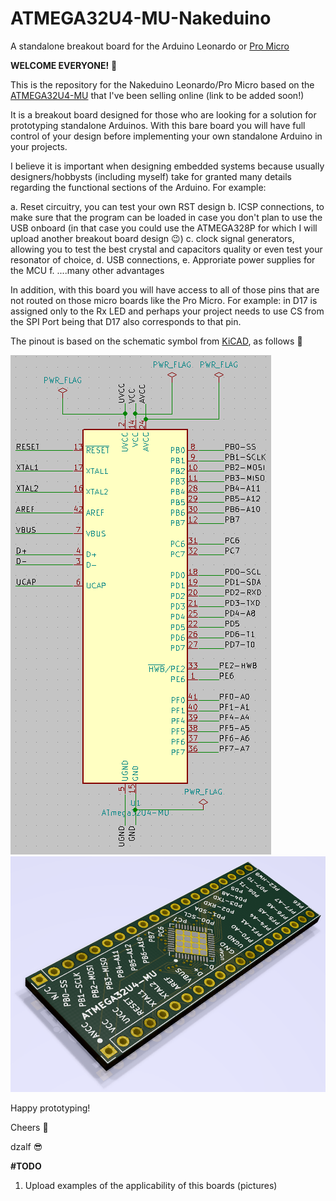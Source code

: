 # ATMEGA32U4-MU-Nakeduino
A standalone breakout board for the Arduino Leonardo or [Pro Micro](https://shop.pimoroni.com/products/pro-micro-5v-16mhz?variant=7487693313&gclid=Cj0KCQiA-8PjBRCWARIsADc18TK3GjFquPD7BkRoYZJYw_GjSvD04rzGwPerEhrzXqwTqM_zomNSwFMaAuS2EALw_wcB)

**WELCOME EVERYONE!** :wave:

This is the repository for the Nakeduino Leonardo/Pro Micro based on the [ATMEGA32U4-MU](http://ww1.microchip.com/downloads/en/devicedoc/atmel-7766-8-bit-avr-atmega16u4-32u4_datasheet.pdf) that I've been selling online (link to be added soon!)

It is a breakout board designed for those who are looking for a solution for prototyping standalone Arduinos. With this bare board you will have full control of your design before implementing your own standalone Arduino in your projects.

I believe it is important  when designing embedded systems because usually designers/hobbysts (including myself) take for granted many details regarding the functional sections of the Arduino. For example:

a. Reset circuitry, you can test your own RST design
b. ICSP connections, to make sure that the program can be loaded in case you don't plan to use the USB onboard (in that case you could use the ATMEGA328P for which I will upload another breakout board design :wink:)
c. clock signal generators, allowing you to test the best crystal and capacitors quality or even test your resonator of choice,
d. USB connections,
e. Approriate power supplies for the MCU
f. ....many other advantages

In addition, with this board you will have access to all of those pins that are not routed on those micro boards like the Pro Micro. For example: in D17 is assigned only to the Rx LED and perhaps your project needs to use CS from the SPI Port being that D17 also corresponds to that pin.

The pinout is based on the schematic symbol from [KiCAD](http://kicad-pcb.org/), as follows :eyes:

![alt txt](https://github.com/dzalf/ATMEGA32U4-MU-Nakeduino/blob/master/ATMEGA32U4-MU%20Nakeduino-schematic.png)
![alt txt](https://github.com/dzalf/ATMEGA32U4-MU-Nakeduino/blob/master/ATMEGA32U4-MU%20Nakeduino.png)

Happy prototyping!

Cheers :beer:

dzalf :sunglasses:


**#TODO**

1. Upload examples of the applicability of this boards (pictures)
